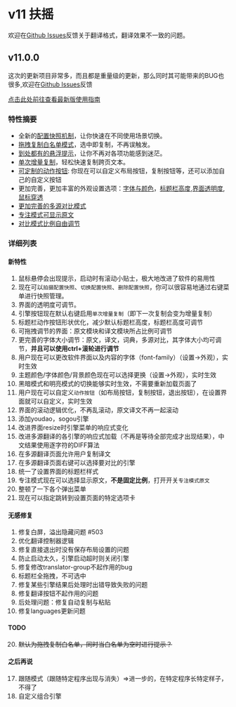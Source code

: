# v11 扶摇

欢迎在[Github Issues](https://github.com/CopyTranslator/CopyTranslator/issues)反馈关于翻译格式，翻译效果不一致的问题。

## v11.0.0

这次的更新项目非常多，而且都是重量级的更新，那么同时其可能带来的BUG也很多,欢迎在[Github Issues](https://github.com/CopyTranslator/CopyTranslator/issues)反馈

[点击此处前往查看最新版使用指南](/guide/11.0.0.html)

### 特性摘要

- 全新的[配置快照机制](/guide/11.0.0.html#配置快照)，让你快速在不同使用场景切换。
- [拖拽复制白名单模式](/guide/11.0.0.html#拖拽复制)，选中即复制，不再误触发。
- [到处都有的悬浮提示](/guide/11.0.0.html#悬浮提示)，让你不再对各项功能感到迷茫。
- [单次增量复制](/guide/11.0.0.html#单次增量复制)，轻松快速复制跨页文本。
- [可定制的动作按钮](/guide/11.0.0.html#定制动作按钮): 你现在可以自定义布局按钮，复制按钮等，还可以添加自己的自定义按钮
- 更加完善，更加丰富的外观设置选项：[字体与颜色](/guide/11.0.0.html#字体与颜色)，[标题栏高度](/guide/11.0.0.html#标题栏高度),[界面透明度](/guide/11.0.0.html#界面透明度),[鼠标穿透](/guide/11.0.0.html#鼠标穿透)
- [更加完善的多源对比模式](/guide/11.0.0.html#多源对比)
- [专注模式可显示原文](/guide/11.0.0.html#专注模式)
- [对比模式比例自由调节](/guide/11.0.0.html#对照模式-水平布局-垂直布局)

### 详细列表

#### 新特性
1. 鼠标悬停会出现提示，启动时有滚动小贴士，极大地改进了软件的易用性
18. 现在可以`拍摄配置快照`、`切换配置快照`、`删除配置快照`，你可以很容易地通过右键菜单进行快照管理。
17. 界面的透明度可调节。
12. 引擎按钮现在默认右键启用`单次增量复制`（即下一次复制会变为增量复制）
18. 标题栏动作按钮形状优化，减少默认标题栏高度，标题栏高度可调节
2. 可拖拽调节的界面：原文模块和译文模块所占比例可调节
3. 更完善的字体大小调节：原文，译文，词典，多源对比，其字体大小均可调节，**并且可以使用ctrl+滚轮进行调节**
8. 用户现在可以更改软件界面以及内容的字体（font-family）（设置->外观），实时生效
6. 主题颜色/字体颜色/背景颜色现在可以选择更换（设置->外观），实时生效
7. 黑暗模式和明亮模式的切换能够实时生效，不需要重新加载页面了
7. 用户现在可以自定义`动作按钮`（如布局按钮，复制按钮，退出按钮），在设置界面就可以自定义，实时生效
4. 界面的滚动逻辑优化，不再乱滚动，原文译文不再一起滚动
11. 添加youdao，sogou引擎
16. 改进界面resize时引擎菜单的响应式变化
18. 改进多源翻译的各引擎的响应式加载（不再是等待全部完成才出现结果），中文结果使用逐字符的DIFF算法
19. 在多源翻译页面允许用户复制译文
12. 在多源翻译页面右键可以选择要对比的引擎
9. 统一了设置界面的标题栏样式
16. 专注模式现在可以选择显示原文，**不是固定比例**，打开开关`专注模式原文`
21. 整顿了一下各个弹出菜单
22. 现在可以指定跳转到设置页面的特定选项卡


#### 无感修复

1. 修复白屏，溢出隐藏问题 #503
19. 优化翻译控制器逻辑
19. 修复直接退出时没有保存布局设置的问题
5. 防止启动太久，引擎启动超时则关闭引擎
10. 修复修改translator-group不起作用的bug
11. 标题栏全拖拽，不可选中
12. 修复某些引擎结果后处理时出错导致失败的问题
13. 修复翻译按钮不起作用的问题
18. 后处理问题：修复自动复制与粘贴
19. 修复languages更新问题

#### TODO
20. ~~默认为拖拽复制白名单，同时当白名单为空时进行提示？~~

#### 之后再说
17. 跟随模式（跟随特定程序出现与消失）=>进一步的，在特定程序长特定样子，不得了
11. 自定义组合引擎

